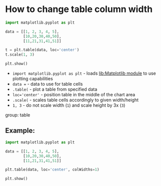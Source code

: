 # How to change table column width

```python
import matplotlib.pyplot as plt

data = [[1, 2, 3, 4, 5],
        [10,20,30,40,50],
        [11,21,31,41,51]]

t = plt.table(data, loc='center')
t.scale(1, 3)

plt.show()
```

- `import matplotlib.pyplot as plt` - loads [lib:Matplotlib module](python-matplotlib/how-to-install-matplotlib-python-lib-in-ubuntu-ubuntuversion) to use plotting capabilities
- `data =` - data to use for table cells
- `.table(` - plot a table from specified data
- `loc='center'` - position table in the middle of the chart area 
- `.scale(` - scales table cells accordingly to given width/height
- `1, 3` - do not scale width (`1`) and scale height by 3x (`3`)

group: table

## Example: 
```python
import matplotlib.pyplot as plt

data = [[1, 2, 3, 4, 5],
        [10,20,30,40,50],
        [11,21,31,41,51]]

plt.table(data, loc='center', colWidths=1)

plt.show()
```

